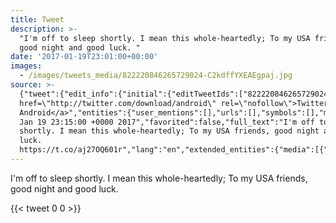 ```yaml
---
title: Tweet
description: >-
  "I'm off to sleep shortly. I mean this whole-heartedly; To my USA friends,
  good night and good luck. "
date: '2017-01-19T23:01:00+00:00'
images:
  - /images/tweets_media/822220846265729024-C2kdffYXEAEgpaj.jpg
source: >-
  {"tweet":{"edit_info":{"initial":{"editTweetIds":["822220846265729024"],"editableUntil":"2017-01-20T00:15:00.531Z","editsRemaining":"5","isEditEligible":true}},"retweeted":false,"source":"<a
  href=\"http://twitter.com/download/android\" rel=\"nofollow\">Twitter for
  Android</a>","entities":{"user_mentions":[],"urls":[],"symbols":[],"media":[{"expanded_url":"https://twitter.com/toychicken/status/822220846265729024/photo/1","indices":["100","123"],"url":"https://t.co/aj27OQ601r","media_url":"http://pbs.twimg.com/tweet_video_thumb/C2kdffYXEAEgpaj.jpg","id_str":"822220833808650241","id":"822220833808650241","media_url_https":"https://pbs.twimg.com/tweet_video_thumb/C2kdffYXEAEgpaj.jpg","sizes":{"medium":{"w":"498","h":"182","resize":"fit"},"small":{"w":"498","h":"182","resize":"fit"},"thumb":{"w":"150","h":"150","resize":"crop"},"large":{"w":"498","h":"182","resize":"fit"}},"type":"photo","display_url":"pic.twitter.com/aj27OQ601r"}],"hashtags":[]},"display_text_range":["0","123"],"favorite_count":"0","id_str":"822220846265729024","truncated":false,"retweet_count":"0","id":"822220846265729024","possibly_sensitive":false,"created_at":"Thu
  Jan 19 23:15:00 +0000 2017","favorited":false,"full_text":"I'm off to sleep
  shortly. I mean this whole-heartedly; To my USA friends, good night and good
  luck.
  https://t.co/aj27OQ601r","lang":"en","extended_entities":{"media":[{"expanded_url":"https://twitter.com/toychicken/status/822220846265729024/photo/1","indices":["100","123"],"url":"https://t.co/aj27OQ601r","media_url":"http://pbs.twimg.com/tweet_video_thumb/C2kdffYXEAEgpaj.jpg","id_str":"822220833808650241","video_info":{"aspect_ratio":["249","91"],"variants":[{"bitrate":"0","content_type":"video/mp4","url":"https://video.twimg.com/tweet_video/C2kdffYXEAEgpaj.mp4"}]},"id":"822220833808650241","media_url_https":"https://pbs.twimg.com/tweet_video_thumb/C2kdffYXEAEgpaj.jpg","sizes":{"medium":{"w":"498","h":"182","resize":"fit"},"small":{"w":"498","h":"182","resize":"fit"},"thumb":{"w":"150","h":"150","resize":"crop"},"large":{"w":"498","h":"182","resize":"fit"}},"type":"animated_gif","display_url":"pic.twitter.com/aj27OQ601r"}]}}}
---
```

I'm off to sleep shortly. I mean this whole-heartedly; To my USA friends, good night and good luck. 
    
{{< tweet 0 0 >}}
    
